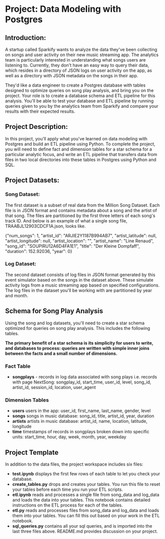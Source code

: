 # Project: Data Modeling with Postgres

## Introduction:
A startup called Sparkify wants to analyze the data they've been collecting on songs and user activity on their new music streaming app. The analytics team is particularly interested in understanding what songs users are listening to. Currently, they don't have an easy way to query their data, which resides in a directory of JSON logs on user activity on the app, as well as a directory with JSON metadata on the songs in their app.

They'd like a data engineer to create a Postgres database with tables designed to optimize queries on song play analysis, and bring you on the project. Your role is to create a database schema and ETL pipeline for this analysis. You'll be able to test your database and ETL pipeline by running queries given to you by the analytics team from Sparkify and compare your results with their expected results.

## Project Description:
In this project, you'll apply what you've learned on data modeling with Postgres and build an ETL pipeline using Python. To complete the project, you will need to define fact and dimension tables for a star schema for a particular analytic focus, and write an ETL pipeline that transfers data from files in two local directories into these tables in Postgres using Python and SQL.

## Project Datasets:

### Song Dataset:
The first dataset is a subset of real data from the Million Song Dataset. Each file is in JSON format and contains metadata about a song and the artist of that song. The files are partitioned by the first three letters of each song's track ID.
And below is an example of what a single song file, TRAABJL12903CDCF1A.json, looks like.

{"num_songs": 1, "artist_id": "ARJIE2Y1187B994AB7", "artist_latitude": null, "artist_longitude": null, "artist_location": "", "artist_name": "Line Renaud", "song_id": "SOUPIRU12A6D4FA1E1", "title": "Der Kleine Dompfaff", "duration": 152.92036, "year": 0}

### Log Dataset:
The second dataset consists of log files in JSON format generated by this event simulator based on the songs in the dataset above. These simulate activity logs from a music streaming app based on specified configurations. The log files in the dataset you'll be working with are partitioned by year and month. 

## Schema for Song Play Analysis
Using the song and log datasets, you'll need to create a star schema optimized for queries on song play analysis. This includes the following tables.

**The primary benefit of a star schema is its simplicity for users to write, and databases to process: queries are written with simple inner joins between the facts and a small number of dimensions.**

### Fact Table
- **songplays** - records in log data associated with song plays i.e. records with page NextSong: songplay_id, start_time, user_id, level, song_id, artist_id, session_id, location, user_agent

### Dimension Tables
- **users** users in the app: user_id, first_name, last_name, gender, level
- **songs** songs in music database: song_id, title, artist_id, year, duration
- **artists** artists in music database: artist_id, name, location, latitude, longitude
- **time** timestamps of records in songplays broken down into specific units: start_time, hour, day, week, month, year, weekday

## Project Template
In addition to the data files, the project workspace includes six files:

- **test.ipynb** displays the first few rows of each table to let you check your database.
- **create_tables.py** drops and creates your tables. You run this file to reset your tables before each time you run your ETL scripts.
- **etl.ipynb** reads and processes a single file from song_data and log_data and loads the data into your tables. This notebook contains detailed instructions on the ETL process for each of the tables.
- **etl.py** reads and processes files from song_data and log_data and loads them into your tables. You can fill this out based on your work in the ETL notebook.
- **sql_queries.py** contains all your sql queries, and is imported into the last three files above.
README.md provides discussion on your project.
